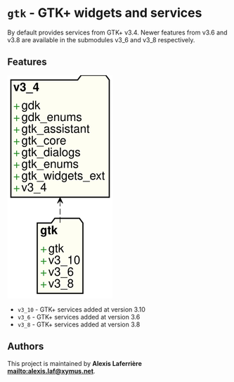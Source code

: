 # `gtk` - GTK+ widgets and services

By default provides services from GTK+ v3.4.
Newer features from v3.6 and v3.8 are available in the submodules v3_6 and v3_8 respectively.

## Features

![Diagram for `gtk`](uml-gtk.svg)

* `v3_10` - GTK+ services added at version 3.10
* `v3_6` - GTK+ services added at version 3.6
* `v3_8` - GTK+ services added at version 3.8

## Authors

This project is maintained by **Alexis Laferrière <mailto:alexis.laf@xymus.net>**.
